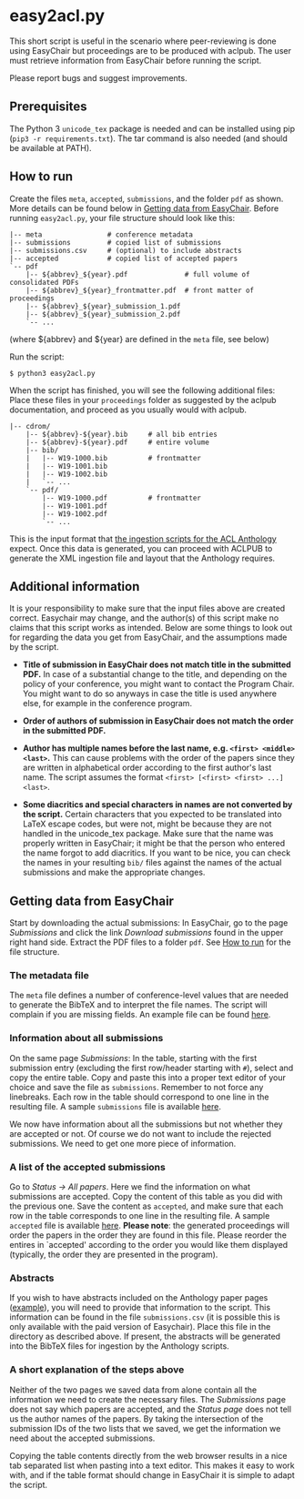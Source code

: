 # easy2acl.py

This short script is useful in the scenario where peer-reviewing is done using EasyChair but proceedings are to be produced with aclpub.
The user must retrieve information from EasyChair before running the script.

Please report bugs and suggest improvements.

## Prerequisites

The Python 3 `unicode_tex` package is needed and can be installed using pip (`pip3 -r requirements.txt`).
The tar command is also needed (and should be available at PATH).

## How to run

Create the files `meta`, `accepted`, `submissions`, and the folder `pdf` as shown.
More details can be found below in [Getting data from EasyChair](#getting-data-from-easychair).
Before running `easy2acl.py`, your file structure should look like this:

    |-- meta                # conference metadata
    |-- submissions         # copied list of submissions
    |-- submissions.csv     # (optional) to include abstracts
    |-- accepted            # copied list of accepted papers
    `-- pdf
        |-- ${abbrev}_${year}.pdf              # full volume of consolidated PDFs
        |-- ${abbrev}_${year}_frontmatter.pdf  # front matter of proceedings
        |-- ${abbrev}_${year}_submission_1.pdf
        |-- ${abbrev}_${year}_submission_2.pdf
        `-- ...

(where ${abbrev} and ${year} are defined in the `meta` file, see below)

Run the script:

    $ python3 easy2acl.py

When the script has finished, you will see the following additional files:
Place these files in your `proceedings` folder as suggested by the aclpub documentation, and proceed as you usually would with aclpub.

    |-- cdrom/
        |-- ${abbrev}-${year}.bib     # all bib entries
        |-- ${abbrev}-${year}.pdf     # entire volume
        |-- bib/
        |   |-- W19-1000.bib          # frontmatter
        |   |-- W19-1001.bib
        |   |-- W19-1002.bib
        |   `-- ...
        `-- pdf/
            |-- W19-1000.pdf          # frontmatter
            |-- W19-1001.pdf
            |-- W19-1002.pdf
            `-- ...

This is the input format that [the ingestion scripts for the ACL Anthology](https://github.com/acl-org/ACLPUB) expect.
Once this data is generated, you can proceed with ACLPUB to generate the XML ingestion file and layout that the Anthology requires.

## Additional information

It is your responsibility to make sure that the input files above are created correct.
Easychair may change, and the author(s) of this script make no claims that this script works as intended.
Below are some things to look out for regarding the data you get from EasyChair, and the assumptions made by the script.

* **Title of submission in EasyChair does not match title in the submitted PDF.** In case of a substantial change to the title, and depending on the policy of your conference, you might want to contact the Program Chair.  You might want to do so anyways in case the title is used anywhere else, for example in the conference program.

* **Order of authors of submission in EasyChair does not match the order in the submitted PDF.**

* **Author has multiple names before the last name, e.g. `<first> <middle> <last>`.** This can cause problems with the order of the papers since they are written in alphabetical order according to the first author's last name. The script assumes the format `<first> [<first> <first> ...] <last>`.

* **Some diacritics and special characters in names are not converted by the script.** Certain characters that you expected to be translated into LaTeX escape codes, but were not, might be because they are not handled in the unicode_tex package.
  Make sure that the name was properly written in EasyChair; it might be that the person who entered the name forgot to add diacritics.
  If you want to be nice, you can check the names in your resulting `bib/` files against the names of the actual submissions and make the appropriate changes.

## Getting data from EasyChair

Start by downloading the actual submissions: In EasyChair, go to the page _Submissions_ and click the link _Download submissions_ found in the upper right hand side. Extract the PDF files to a folder `pdf`. See [How to run](#how-to-run) for the file structure.

### The metadata file

The `meta` file defines a number of conference-level values that are needed to generate the BibTeX and to interpret the file names.
The script will complain if you are missing fields.
An example file can be found [here](example-files/meta).

### Information about all submissions

On the same page _Submissions_: In the table, starting with the first submission entry (excluding the first row/header starting with `#`), select and copy the entire table. Copy and paste this into a proper text editor of your choice and save the file as `submissions`. Remember to not force any linebreaks. Each row in the table should correspond to one line in the resulting file. A sample `submissions` file is available [here](example-files/submissions).

We now have information about all the submissions but not whether they are accepted or not. Of course we do not want to include the rejected submissions. We need to get one more piece of information.

### A list of the accepted submissions

Go to _Status -> All papers_.
Here we find the information on what submissions are accepted.
Copy the content of this table as you did with the previous one. Save the content as `accepted`, and make sure that each row in the table corresponds to one line in the resulting file.
A sample `accepted` file is available [here](example-files/accepted).
**Please note**: the generated proceedings will order the papers in the order they are found in this file.
Please reorder the entires in `accepted' according to the order you would like them displayed (typically, the order they are presented in the program).

### Abstracts

If you wish to have abstracts included on the Anthology paper pages ([example](https://www.aclweb.org/anthology/P18-1020/)), you will need to provide that information to the script.
This information can be found in the file `submissions.csv` (it is possible this is only available with the paid version of Easychair).
Place this file in the directory as described above.
If present, the abstracts will be generated into the BibTeX files for ingestion by the Anthology scripts.

### A short explanation of the steps above

Neither of the two pages we saved data from alone contain all the information we need to create the necessary files.
The _Submissions_ page does not say which papers are accepted, and the _Status page_ does not tell us the author names of the papers.
By taking the intersection of the submission IDs of the two lists that we saved, we get the information we need about the accepted submissions.

Copying the table contents directly from the web browser results in a nice tab separated list when pasting into a text editor.
This makes it easy to work with, and if the table format should change in EasyChair it is simple to adapt the script.
